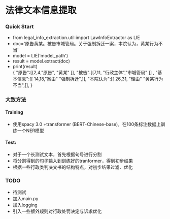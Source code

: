 #  法律文本信息提取 

### Quick Start 

- from legal_info_extraction.util import LawInfoExtractor as LIE  
- doc='原告黄某。被告市城管局。关于强制拆迁一案，本院认为，黄某行为不当'  
- model = LIE('model_path')  
- result = model.extract(doc)  
- print(result)  
{
  "原告":[[2,4,"原告", "黄某" ]],
  "被告":[[7,11, "行政主体","市城管局" ]] ,
  "基本信息":[[ 14,18,"案由" "强制拆迁",]],
  "本院认为":[[ 26,31, "理由" "黄某行为不当",]],
}



### 大致方法

#### Training 

- 使用spacy 3.0 +transformer (BERT-Chinese-base)，在100条标注数据上训练一个NER模型

#### Test: 

-  对于一个长测试文本，首先根据句号进行分割
-  将分割得到的句子输入到训练好的tranformer，得到初步结果
-  根据一些行政类判决文书的结构特点，对初步结果过滤、优化


### TODO 
- 待测试
- 加入main.py 
- 加入logging
- 引入一些额外规则对行政处罚决定与诉求优化


